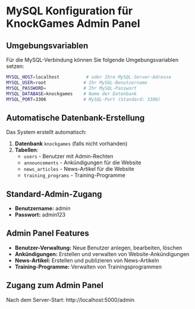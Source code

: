 # MySQL Konfiguration für KnockGames Admin Panel

## Umgebungsvariablen

Für die MySQL-Verbindung können Sie folgende Umgebungsvariablen setzen:

```bash
MYSQL_HOST=localhost          # oder Ihre MySQL-Server-Adresse
MYSQL_USER=root              # Ihr MySQL-Benutzername
MYSQL_PASSWORD=              # Ihr MySQL-Passwort
MYSQL_DATABASE=knockgames    # Name der Datenbank
MYSQL_PORT=3306              # MySQL-Port (Standard: 3306)
```

## Automatische Datenbank-Erstellung

Das System erstellt automatisch:

1. **Datenbank** `knockgames` (falls nicht vorhanden)
2. **Tabellen**:
   - `users` - Benutzer mit Admin-Rechten
   - `announcements` - Ankündigungen für die Website
   - `news_articles` - News-Artikel für die Website
   - `training_programs` - Training-Programme

## Standard-Admin-Zugang

- **Benutzername:** admin
- **Passwort:** admin123

## Admin Panel Features

- **Benutzer-Verwaltung:** Neue Benutzer anlegen, bearbeiten, löschen
- **Ankündigungen:** Erstellen und verwalten von Website-Ankündigungen
- **News-Artikel:** Erstellen und publizieren von News-Artikeln
- **Training-Programme:** Verwalten von Trainingsprogrammen

## Zugang zum Admin Panel

Nach dem Server-Start: http://localhost:5000/admin